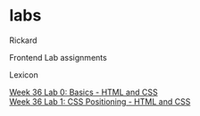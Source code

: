 # labs
Rickard

Frontend Lab assignments

Lexicon

<a href="https://leck-lex.github.io/labs/00_week36_basics_html_css">Week 36 Lab 0: Basics - HTML and CSS<a>
<br/>
<a href="https://leck-lex.github.io/labs/01_week36_css_positioning/">Week 36 Lab 1: CSS Positioning - HTML and CSS<a>
